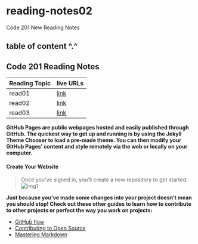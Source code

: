 # reading-notes02
Code 201 New Reading Notes

## table of content ^.^
## Code 201 Reading Notes


| Reading Topic  | live URLs    |
| :------------- | :---------- |
| read01         |[link]()|
| read02         |[link]() |
| read03         |[link]() |




**GitHub Pages are public webpages hosted and easily published through GitHub. The quickest way to get up and running is by using the Jekyll Theme Chooser to load a pre-made theme. You can then modify your GitHub Pages’ content and style remotely via the web or locally on your computer.**

#### Create Your Website
>Once you’ve signed in, you’ll create a new repository to get started.
![img1](https://guides.github.com/features/pages/create-new-repo-button.png)

**Just because you’ve made some changes into your project doesn’t mean you should stop! Check out these other guides to learn how to contribute to other projects or perfect the way you work on projects:**

* [GitHub flow](https://guides.github.com/introduction/flow/)
* [Contributing to Open Source](https://opensource.guide/how-to-contribute/)
* [Mastering Markdown](https://guides.github.com/features/mastering-markdown/)